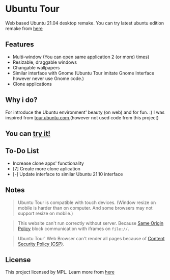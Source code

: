 # Ubuntu Tour

Web based Ubuntu 21.04 desktop remake. You can try latest ubuntu edition remake from [here](https://malisipi.github.io/ubuntu-tour/)

## Features

* Multi-window (You can open same application 2 (or more) times)
* Resizable, draggable windows
* Changable wallpapers
* Similar interface with Gnome (Ubuntu Tour imitate Gnome Interface however never use Gnome code.)
* Clone applications

## Why i do?

For introduce the Ubuntu environment' beauty (on web) and for fun. :) I was inspired from [tour.ubuntu.com
](https://github.com/canonical-web-and-design/tour.ubuntu.com) (however not used code from this project)

## You can [try it!](https://malisipi.github.io/ubuntu-tour/)

## To-Do List

* Increase clone apps' functionality
* [7] Create more clone aplication
* [-] Update interface to similar Ubuntu 21.10 interface

## Notes

> Ubuntu Tour is compatible with touch devices. (Window resize on mobile is harder than on computer. And some browsers may not support resize on mobile.)

> This website can't run correctly without server. Because [Same Origin Policy](https://developer.mozilla.org/en-US/docs/Web/Security/Same-origin_policy) block communication with iframes on `file://`.

> Ubuntu Tour' Web Browser can't render all pages because of [Content Security Policy (CSP)](https://developer.mozilla.org/en-US/docs/Web/HTTP/CSP).

## License

This project licensed by MPL. Learn more from [here](./LICENSE.md)